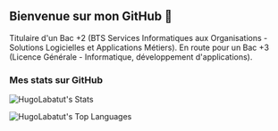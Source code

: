 ## Bienvenue sur mon GitHub 👋

Titulaire d'un Bac +2 (BTS Services Informatiques aux Organisations - Solutions Logicielles et Applications Métiers). En route pour un Bac +3 (Licence Générale - Informatique, développement d'applications).

### Mes stats sur GitHub

![HugoLabatut's Stats](https://github-readme-stats.vercel.app/api?username=HugoLabatut&theme=cobalt&show_icons=true&hide_border=false&count_private=false)

![HugoLabatut's Top Languages](https://github-readme-stats.vercel.app/api/top-langs/?username=HugoLabatut&theme=cobalt&show_icons=true&hide_border=false&layout=compact)

